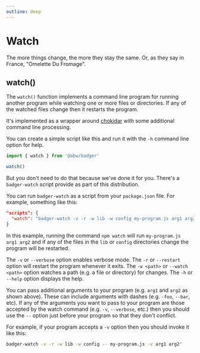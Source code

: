 ```yaml
---
outline: deep
---
```

# Watch

The more things change, the more they stay the same.  Or, as they say in
France, "Omelette Du Fromage".

## watch()

The `watch()` function implements a command line program for running another
program while watching one or more files or directories.  If any of the
watched files change then it restarts the program.

It's implemented as a wrapper around
[chokidar](https://www.npmjs.com/package/chokidar) with some additional
command line processing.

You can create a simple script like this and run it with the `-h` command
line option for help.

```js
import { watch } from '@abw/badger'

watch()
```

But you don't need to do that because we've done it for you.  There's a
`badger-watch` script provide as part of this distribution.

You can run `badger-watch` as a script from your `package.json` file.
For example, something like this:

```json
"scripts": {
  "watch": "badger-watch -v -r -w lib -w config my-program.js arg1 arg2"
}
```

In this example, running the command `npm watch` will run
`my-program.js arg1 arg2` and if any of the files in the `lib` or `config`
directories change the program will be restarted.

The `-v` or `--verbose` option enables verbose mode.  The `-r` or `--restart`
option will restart the program whenever it exits.  The `-w <path>` or
`--watch <path>` option watches a path (e.g. a file or directory) for changes.
The `-h` or `--help` option displays the help.

You can pass additional arguments to your program (e.g. `arg1` and `arg2` as
shown above).  These can include arguments with dashes (e.g. `-foo`, `--bar`,
etc).  If any of the arguments you want to pass to your program are those
accepted by the watch command (e.g. `-v`, `--verbose`, etc.) then you should
use the `--` option just before your program so that they don't conflict.

For example, if your program accepts a `-v` option then you should invoke it
like this:

```bash
badger-watch -v -r -w lib -w config -- my-program.js -v arg1 arg2"
```
